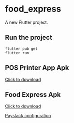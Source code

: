 # food_express

A new Flutter project.

## Run the project
```
flutter pub get
flutter run
```

## POS Printer App Apk
<a href= 'https://drive.google.com/file/d/1MTUUpmhSjBJJdExyFpMdRigzu7J0wG77/view?usp=sharing'> Click to download </a>

## Food Express Apk
<a href= 'https://drive.google.com/file/d/171zhqqRSUBr9tfzNseY8JJnM2jMkQ9R8/view?usp=sharing'> Click to download </a>

<a href= ''> Paystack configuration </a>
